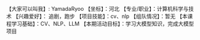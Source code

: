 【大家可以叫我】: YamadaRyoo
【坐标】：河北
【专业/职业】：计算机科学与技术
【兴趣爱好】： 追剧，跑步
【项目技能】：cv、nlp
【组队情况】：暂无
【本课程学习基础】：CV、NLP、LLM
【本期活动目标】：学习大模型知识，完成大模型项目